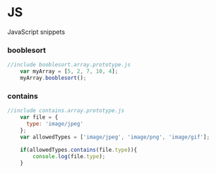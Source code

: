 # JS
JavaScript snippets
### booblesort
```javascript
//include booblesort.array.prototype.js
    var myArray = [5, 2, 7, 10, 4];
    myArray.booblesort();
  ```
### contains
  ```javascript
  //include contains.array.prototype.js 
      var file = {
        type: 'image/jpeg'
      };
      var allowedTypes = ['image/jpeg', 'image/png', 'image/gif'];
      
      if(allowedTypes.contains(file.type)){
          console.log(file.type);
      }
  ```
